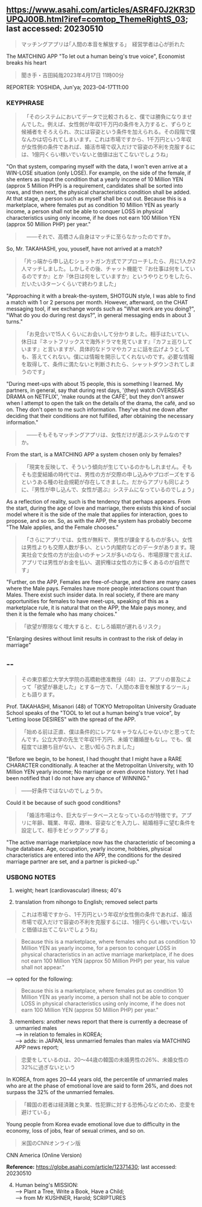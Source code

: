 ## https://www.asahi.com/articles/ASR4F0J2KR3DUPQJ00B.html?iref=comtop_ThemeRightS_03; last accessed: 20230510

> マッチングアプリは｢人間の本音を解放する｣　経営学者は心が折れた

The MATCHING APP "To let out a human being's true voice", Economist breaks his heart
 
> 聞き手・吉田純哉2023年4月17日 11時00分

REPORTER: YOSHIDA, Jun'ya; 2023-04-17T11:00

### KEYPHRASE

>　「そのシステムにおいてデータで比較されると、僕では勝負になりませんでした。例えば、女性側が年収1千万円の条件を入力すると、ずらりと候補者をそろえられ、次には容姿という条件を加えられる。その段階で僕なんかは切られてしまいます。これは市場ですから、1千万円という年収が女性側の条件であれば、婚活市場で収入だけで容姿の不利を克服するには、1億円くらい稼いでいないと価値は出てこないでしょうね」

"On that system, comparing myself with the data, I won't even arrive at a WIN-LOSE situation (only LOSE). For example, on the side of the female, if she enters as input the condition that a yearly income of 10 Million YEN (approx 5 Million PHP) is a requirement, candidates shall be sorted into rows, and then next, the physical characteristics condition shall be added. At that stage, a person such as myself shall be cut out. Because this is a marketplace, where females put as condition 10 Million YEN as yearly income, a person shall not be able to conquer LOSS in physical characteristics using only income, if he does not earn 100 Million YEN (approx 50 Million PHP) per year."

>　――それで、高橋さん自身はマッチに至らなかったのですか。

So, Mr. TAKAHASHI, you, youself, have not arrived at a match?

> 「片っ端から申し込むショットガン方式でアプローチしたら、月に1人か2人マッチしました。しかしその後、チャット機能で『お仕事は何をしているのですか』とか『休日は何をしていますか』というやりとりをしたら、だいたい3ターンくらいで終わりました」

"Approaching it with a break-the-system, SHOTGUN style, I was able to find a match with 1 or 2 persons per month. However, afterward, on the CHAT messaging tool, if we exchange words such as "What work are you doing?", "What do you do during rest days?", in general messaging ends in about 3 turns."

>　「お見合いで15人くらいにお会いして分かりました。相手はたいてい、休日は『ネットフリックスで海外ドラマを見ています』『カフェ巡りしています』と言いますが、具体的なドラマやカフェに話を広げようとしても、答えてくれない。僕には情報を開示してくれないのです。必要な情報を取得して、条件に満たないと判断されたら、シャットダウンされてしまうのです」

"During meet-ups with about 15 people, this is something I learned. My partners, in general, say that during rest days, '(they) watch OVERSEAS DRAMA on NETFLIX', 'make rounds at the CAFÉ', but they don't answer when I attempt to open the talk on the details of the drama, the café, and so on. They don't open to me such information. They've shut me down after deciding that their conditions are not fulfilled, after obtaining the necessary information."

>　――そもそもマッチングアプリは、女性だけが選ぶシステムなのですか。

From the start, is a MATCHING APP a system chosen only by females?

>　「現実を反映して、そういう傾向が生じているのかもしれません。そもそも恋愛結婚の時代では、男性の方が交際の申し込みやプロポーズをするというある種の社会規範が存在してきました。だからアプリも同じように、『男性が申し込んで、女性が選ぶ』システムになっているのでしょう」

As a reflection of reality, such is the tendency that perhaps appears. From the start, during the age of love and marriage, there exists this kind of social model where it is the side of the male that applies for interaction, goes to propose, and so on. So, as with the APP, the system has probably become "The Male applies, and the Female chooses."

>　「さらにアプリでは、女性が無料で、男性が課金するものが多い。女性は男性よりも交際人数が多い、という内閣府などのデータがあります。現実社会で女性の方が出会いのチャンスが多いのなら、市場原理で言えば、アプリでは男性がお金を払い、選択権は女性の方に多くあるのが自然です」

"Further, on the APP, Females are free-of-charge, and there are many cases where the Male pays. Females have more people interactions count than Males. There exist such insider data. In real society, if there are many opportunities for females to have meet-ups, speaking of this as a marketplace rule, it is natural that on the APP, the Male pays money, and then it is the female who has many choices."


>「欲望が際限なく増大すると、むしろ婚期が遅れるリスク」

"Enlarging desires without limit results in contrast to the risk of delay in marriage"

## --

> その東京都立大学大学院の高橋勅徳准教授（48）は、アプリの普及によって「欲望が暴走した」とする一方で、「人間の本音を解放するツール」とも語ります。

Prof. TAKAHASHI, Misanori (48) of TOKYO Metropolitan University Graduate School speaks of the "TOOL to let out a human being's true voice", by "Letting loose DESIRES" with the spread of the APP.

> 「始める前は正直、僕は条件的にレアなキャラなんじゃないかと思ってたんです。公立大学の先生で年収1千万円、未婚で離婚歴もなし。でも、僕程度では勝ち目がない、と思い知らされました」

"Before we begin, to be honest, I had thought that I might have a RARE CHARACTER conditionally. A teacher at the Metropolitan University, with 10 Million YEN yearly income; No marriage or even divorce history. Yet I had been notified that I do not have any chance of WINNING."

> ――好条件ではないのでしょうか。

Could it be because of such good conditions?

>　「婚活市場は今、巨大なデータベースとなっているのが特徴です。アプリに年齢、職業、年収、趣味、容姿などを入力し、結婚相手に望む条件を設定して、相手をピックアップする」

"The active marriage marketplace now has the characteristic of becoming a huge database. Age, occupation, yearly income, hobbies, physical characteristics are entered into the APP, the conditions for the desired marriage partner are set, and a partner is picked-up."

### USBONG NOTES

1) weight; heart (cardiovascular) illness; 40's

2) translation from nihongo to English; removed select parts

> これは市場ですから、1千万円という年収が女性側の条件であれば、婚活市場で収入だけで容姿の不利を克服するには、1億円くらい稼いでいないと価値は出てこないでしょうね」

> Because this is a marketplace, where females who put as condition 10 Million YEN as yearly income, for a person to conquer LOSS in physical characteristics in an active marriage marketplace, if he does not earn 100 Million YEN (approx 50 Million PHP) per year, his value shall not appear."

--> opted for the following:

> Because this is a marketplace, where females put as condition 10 Million YEN as yearly income, a person shall not be able to conquer LOSS in physical characteristics using only income, if he does not earn 100 Million YEN (approx 50 Million PHP) per year."

3) remembers: another news report that there is currently a decrease of unmarried males<br/> 
--> in relation to females in KOREA;<br/>
--> adds: in JAPAN, less unmarried females than males via MATCHING APP news report;

> 恋愛をしているのは、20～44歳の韓国の未婚男性の26%、未婚女性の32%に過ぎないという

In KOREA, from ages 20~44 years old, the percentile of unmarried males who are at the phase of emotional love are said to form 26%, and does not surpass the 32% of the unmarried females.

> 「韓国の若者は経済難と失業、性犯罪に対する恐怖心などのため、恋愛を避けている」

Young people from Korea evade emotional love due to difficulty in the economy, loss of jobs, fear of sexual crimes, and so on.

> 米国のCNNオンライン版

CNN America (Online Version)

<b>Reference:</b> https://globe.asahi.com/article/12371430; last accessed: 20230510

4) Human being's MISSION:<br/>
--> Plant a Tree, Write a Book, Have a Child; <br/>
--> from Mr KUSHNER, Harold; SCRIPTURES



